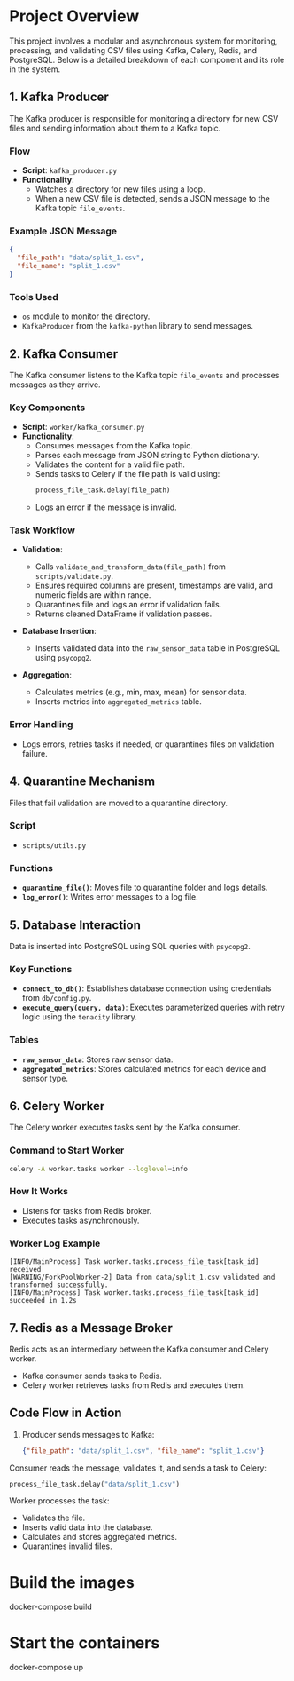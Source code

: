 # Project Overview

This project involves a modular and asynchronous system for monitoring, processing, and validating CSV files using Kafka, Celery, Redis, and PostgreSQL. Below is a detailed breakdown of each component and its role in the system.

## 1. Kafka Producer

The Kafka producer is responsible for monitoring a directory for new CSV files and sending information about them to a Kafka topic.

### Flow
- **Script**: `kafka_producer.py`
- **Functionality**:
  - Watches a directory for new files using a loop.
  - When a new CSV file is detected, sends a JSON message to the Kafka topic `file_events`.

### Example JSON Message
```json
{
  "file_path": "data/split_1.csv",
  "file_name": "split_1.csv"
}

```
### Tools Used
- `os` module to monitor the directory.
- `KafkaProducer` from the `kafka-python` library to send messages.

## 2. Kafka Consumer

The Kafka consumer listens to the Kafka topic `file_events` and processes messages as they arrive.

### Key Components
- **Script**: `worker/kafka_consumer.py`
- **Functionality**:
  - Consumes messages from the Kafka topic.
  - Parses each message from JSON string to Python dictionary.
  - Validates the content for a valid file path.
  - Sends tasks to Celery if the file path is valid using:
    ```python
    process_file_task.delay(file_path)
    ```
  - Logs an error if the message is invalid.
### Task Workflow

- **Validation**:
  - Calls `validate_and_transform_data(file_path)` from `scripts/validate.py`.
  - Ensures required columns are present, timestamps are valid, and numeric fields are within range.
  - Quarantines file and logs an error if validation fails.
  - Returns cleaned DataFrame if validation passes.

- **Database Insertion**:
  - Inserts validated data into the `raw_sensor_data` table in PostgreSQL using `psycopg2`.

- **Aggregation**:
  - Calculates metrics (e.g., min, max, mean) for sensor data.
  - Inserts metrics into `aggregated_metrics` table.

### Error Handling
- Logs errors, retries tasks if needed, or quarantines files on validation failure.

## 4. Quarantine Mechanism

Files that fail validation are moved to a quarantine directory.

### Script
- `scripts/utils.py`

### Functions
- **`quarantine_file()`**: Moves file to quarantine folder and logs details.
- **`log_error()`**: Writes error messages to a log file.

## 5. Database Interaction

Data is inserted into PostgreSQL using SQL queries with `psycopg2`.

### Key Functions
- **`connect_to_db()`**: Establishes database connection using credentials from `db/config.py`.
- **`execute_query(query, data)`**: Executes parameterized queries with retry logic using the `tenacity` library.

### Tables
- **`raw_sensor_data`**: Stores raw sensor data.
- **`aggregated_metrics`**: Stores calculated metrics for each device and sensor type.

## 6. Celery Worker

The Celery worker executes tasks sent by the Kafka consumer.

### Command to Start Worker
```bash
celery -A worker.tasks worker --loglevel=info
```
### How It Works
- Listens for tasks from Redis broker.
- Executes tasks asynchronously.

### Worker Log Example
```
[INFO/MainProcess] Task worker.tasks.process_file_task[task_id] received
[WARNING/ForkPoolWorker-2] Data from data/split_1.csv validated and transformed successfully.
[INFO/MainProcess] Task worker.tasks.process_file_task[task_id] succeeded in 1.2s
```

## 7. Redis as a Message Broker

Redis acts as an intermediary between the Kafka consumer and Celery worker.

- Kafka consumer sends tasks to Redis.
- Celery worker retrieves tasks from Redis and executes them.

## Code Flow in Action

1. Producer sends messages to Kafka:
   ```json
   {"file_path": "data/split_1.csv", "file_name": "split_1.csv"}
   ```
Consumer reads the message, validates it, and sends a task to Celery:
```python
process_file_task.delay("data/split_1.csv")
```
Worker processes the task:
- Validates the file.
- Inserts valid data into the database.
- Calculates and stores aggregated metrics.
- Quarantines invalid files.


# Build the images
docker-compose build

# Start the containers
docker-compose up
